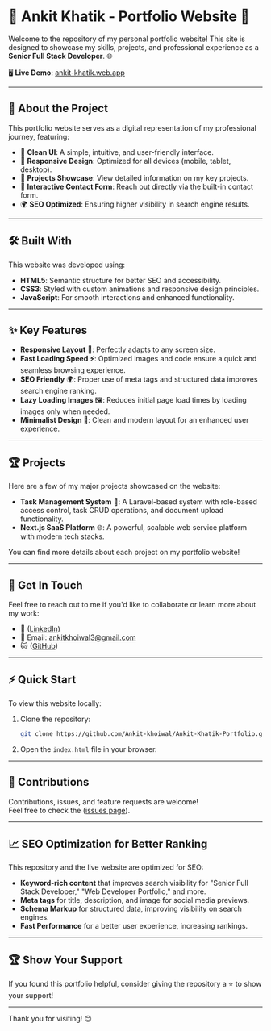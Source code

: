 # 🌟 Ankit Khatik - Portfolio Website 🌟

Welcome to the repository of my personal portfolio website! This site is designed to showcase my skills, projects, and professional experience as a **Senior Full Stack Developer**. 🌐

🖥️ **Live Demo**: [ankit-khatik.web.app](https://ankit-khatik.web.app)

---

## 🚀 About the Project

This portfolio website serves as a digital representation of my professional journey, featuring:
- 🎨 **Clean UI**: A simple, intuitive, and user-friendly interface.
- 📱 **Responsive Design**: Optimized for all devices (mobile, tablet, desktop).
- 💼 **Projects Showcase**: View detailed information on my key projects.
- 📧 **Interactive Contact Form**: Reach out directly via the built-in contact form.
- 🌍 **SEO Optimized**: Ensuring higher visibility in search engine results.

---

## 🛠️ Built With

This website was developed using:
- **HTML5**: Semantic structure for better SEO and accessibility.
- **CSS3**: Styled with custom animations and responsive design principles.
- **JavaScript**: For smooth interactions and enhanced functionality.

---

## ✨ Key Features

- **Responsive Layout** 📱: Perfectly adapts to any screen size.
- **Fast Loading Speed ⚡**: Optimized images and code ensure a quick and seamless browsing experience.
- **SEO Friendly** 🌍: Proper use of meta tags and structured data improves search engine ranking.
- **Lazy Loading Images** 🖼️: Reduces initial page load times by loading images only when needed.
- **Minimalist Design 🎨**: Clean and modern layout for an enhanced user experience.
  
---

## 🏆 Projects

Here are a few of my major projects showcased on the website:
- **Task Management System** 📝: A Laravel-based system with role-based access control, task CRUD operations, and document upload functionality.
- **Next.js SaaS Platform** 🌐: A powerful, scalable web service platform with modern tech stacks.
  
You can find more details about each project on my portfolio website!

---

## 📩 Get In Touch

Feel free to reach out to me if you'd like to collaborate or learn more about my work:

- 💼 ([LinkedIn](https://www.linkedin.com/in/ankit-khoiwal-645263260))  
- 📧 Email: [ankitkhoiwal3@gmail.com](mailto:ankitkhoiwal3@gmail.com)  
- 🐱 ([GitHub](https://github.com/Ankit-khoiwal))  

---

## ⚡ Quick Start

To view this website locally:
1. Clone the repository:
   ```bash
   git clone https://github.com/Ankit-khoiwal/Ankit-Khatik-Portfolio.git
   ```
2. Open the `index.html` file in your browser.

---

## 🏅 Contributions

Contributions, issues, and feature requests are welcome!  
Feel free to check the ([issues page](https://github.com/Ankit-khoiwal/Ankit-Khatik-Portfolio/issues)).

---

## 📈 SEO Optimization for Better Ranking

This repository and the live website are optimized for SEO:
- **Keyword-rich content** that improves search visibility for "Senior Full Stack Developer," "Web Developer Portfolio," and more.
- **Meta tags** for title, description, and image for social media previews.
- **Schema Markup** for structured data, improving visibility on search engines.
- **Fast Performance** for a better user experience, increasing rankings.

---

## 🏆 Show Your Support

If you found this portfolio helpful, consider giving the repository a ⭐️ to show your support!

---

Thank you for visiting! 😊
